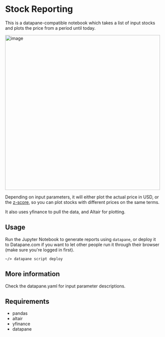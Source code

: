 # Stock Reporting
This is a datapane-compatible notebook which takes a list of input stocks and plots the price from a period until today.

<img width="501" alt="image" src="https://user-images.githubusercontent.com/3541695/81616760-012c7380-93dc-11ea-8e7a-13ce12de50ad.png">

Depending on input parameters, it will either plot the actual price in USD, or the [z-score](https://en.wikipedia.org/wiki/Standard_score), so you can plot stocks with different prices on the same terms.

It also uses yfinance to pull the data, and Altair for plotting.

## Usage
Run the Jupyter Notebook to generate reports using `datapane`, or deploy it to Datapane.com if you want to let other people run it through their browser (make sure you're logged in first).

```
~/> datapane script deploy
```

## More information
Check the datapane.yaml for input parameter descriptions.

## Requirements

- pandas
- altair
- yfinance
- datapane